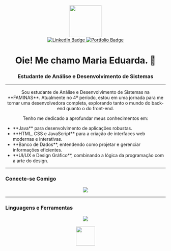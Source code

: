 <div id="header" align="center">
  <img src="https://media1.giphy.com/media/v1.Y2lkPTc5MGI3NjExdmJ6cG4xc28zazIwNzc5NzBibTlkenRla2VsZGp1ajJ2MjAxYzIzciZlcD12MV9pbnRlcm5hbF9naWZfYnlfaWQmY3Q9Zw/VbnUQpnihPSIgIXuZv/giphy.gif)" width="100"/>
</div>

<div id="badges" align="center">
  <a href="[URL_DO_SEU_LINKEDIN](https://www.linkedin.com/in/maria-eduarda-braga-47351b292)">
    <img src="https://img.shields.io/badge/LinkedIn-Profile-blue?style=for-the-badge&logo=linkedin&logoColor=white" alt="LinkedIn Badge"/>
  </a>
  <a href="URL_DO_SEU_SITE_OU_PORTFOLIO">
    <img src="https://img.shields.io/badge/Portfolio-Site-blueviolet?style=for-the-badge&logo=dribbble&logoColor=white" alt="Portfolio Badge"/>
  </a>
</div>

<h1 align="center">Oie! Me chamo Maria Eduarda. 👋</h1>

<h3 align="center">Estudante de Análise e Desenvolvimento de Sistemas</h3>

---

<p align="center">
  Sou estudante de Análise e Desenvolvimento de Sistemas na **FAMINAS**. Atualmente no 4º período, estou em uma jornada para me tornar uma desenvolvedora completa, explorando tanto o mundo do back-end quanto o do front-end.
</p>

<p align="center">
  Tenho me dedicado a aprofundar meus conhecimentos em:
  <ul>
    <li>**Java** para desenvolvimento de aplicações robustas.</li>
    <li>**HTML, CSS e JavaScript** para a criação de interfaces web modernas e interativas.</li>
    <li>**Banco de Dados**, entendendo como projetar e gerenciar informações eficientes.</li>
    <li>**UI/UX e Design Gráfico**, combinando a lógica da programação com a arte do design.</li>
  </ul>
</p>

---

### Conecte-se Comigo

<p align="center">
  <a href="[URL_DO_SEU_LINKEDIN](https://www.linkedin.com/in/maria-eduarda-braga-47351b292)"><img src="https://cdn.jsdelivr.net/gh/devicons/devicon@latest/icons/linkedin/linkedin-original.svg"/></a>
</p>

---

### Linguagens e Ferramentas

<div align="center">
  <img src="https://skillicons.dev/icons?i=java,html,css,javascript,vscode,git" />
</div>

<br/>

<div align="center">
  <img src="https://media.giphy.com/media/LnQjpWa5UlnMdldEQL/giphy.gif" width="60" />
</div>
